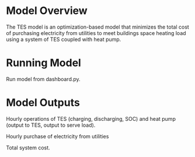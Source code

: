 # Model Overview

The TES model is an optimization-based model that minimizes the total cost of purchasing electricity from utilities to meet buildings space heating load using a system of TES coupled with heat pump.

# Running Model
Run model from dashboard.py.

# Model Outputs
Hourly operations of TES (charging, discharging,  SOC) and heat pump (output to TES, output to serve load).

Hourly purchase of electricity from utilities

Total system cost.
